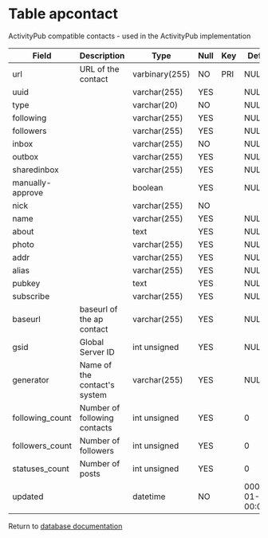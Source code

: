 Table apcontact
===========
ActivityPub compatible contacts - used in the ActivityPub implementation

| Field | Description | Type | Null | Key | Default | Extra |
| ----- | ----------- | ---- | ---- | --- | ------- | ----- |
| url | URL of the contact | varbinary(255) | NO | PRI | NULL |  |    
| uuid |  | varchar(255) | YES |  | NULL |  |    
| type |  | varchar(20) | NO |  | NULL |  |    
| following |  | varchar(255) | YES |  | NULL |  |    
| followers |  | varchar(255) | YES |  | NULL |  |    
| inbox |  | varchar(255) | NO |  | NULL |  |    
| outbox |  | varchar(255) | YES |  | NULL |  |    
| sharedinbox |  | varchar(255) | YES |  | NULL |  |    
| manually-approve |  | boolean | YES |  | NULL |  |    
| nick |  | varchar(255) | NO |  |  |  |    
| name |  | varchar(255) | YES |  | NULL |  |    
| about |  | text | YES |  | NULL |  |    
| photo |  | varchar(255) | YES |  | NULL |  |    
| addr |  | varchar(255) | YES |  | NULL |  |    
| alias |  | varchar(255) | YES |  | NULL |  |    
| pubkey |  | text | YES |  | NULL |  |    
| subscribe |  | varchar(255) | YES |  | NULL |  |    
| baseurl | baseurl of the ap contact | varchar(255) | YES |  | NULL |  |    
| gsid | Global Server ID | int unsigned | YES |  | NULL |  |    
| generator | Name of the contact&#039;s system | varchar(255) | YES |  | NULL |  |    
| following_count | Number of following contacts | int unsigned | YES |  | 0 |  |    
| followers_count | Number of followers | int unsigned | YES |  | 0 |  |    
| statuses_count | Number of posts | int unsigned | YES |  | 0 |  |    
| updated |  | datetime | NO |  | 0001-01-01 00:00:00 |  |    

Return to [database documentation](help/database)
